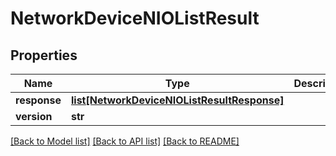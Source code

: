 # NetworkDeviceNIOListResult

## Properties
Name | Type | Description | Notes
------------ | ------------- | ------------- | -------------
**response** | [**list[NetworkDeviceNIOListResultResponse]**](NetworkDeviceNIOListResultResponse.md) |  | [optional] 
**version** | **str** |  | [optional] 

[[Back to Model list]](../README.md#documentation-for-models) [[Back to API list]](../README.md#documentation-for-api-endpoints) [[Back to README]](../README.md)


